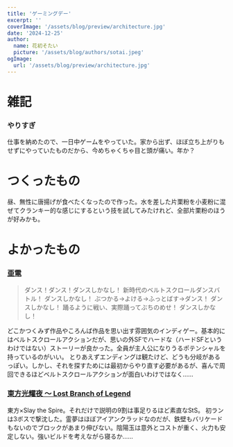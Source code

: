 ```yaml
---
title: 'ゲーミングデー'
excerpt: ''
coverImage: '/assets/blog/preview/architecture.jpg'
date: '2024-12-25'
author:
  name: 花初そたい
  picture: '/assets/blog/authors/sotai.jpeg'
ogImage:
  url: '/assets/blog/preview/architecture.jpg'
---
```

# 雑記
### やりすぎ
仕事を納めたので、一日中ゲームをやっていた。家から出ず、ほぼ立ち上がりもせずにやっていたものだから、今めちゃくちゃ目と頭が痛い。年か？

# つくったもの
昼、無性に唐揚げが食べたくなったので作った。水を差した片栗粉を小麦粉に混ぜてクランキー的な感じにするという技を試してみたけれど、全部片栗粉のほうが好みかも。

# よかったもの
### [亜電](https://store.steampowered.com/app/2152740/_/?l=japanese)
> ダンス！ダンス！ダンスしかなし！ 新時代のベルトスクロールダンスバトル！ ダンスしかなし！ ぶつかる→よける→ふっとばす→ダンス！ ダンスしかなし！ 踊るように戦い、実際踊ってぶちのめせ！ ダンスしかなし！

どこかつくみず作品やころんば作品を思い出す雰囲気のインディゲー。基本的にはベルトスクロールアクションだが、思いの外SFでハードな（ハードSFというわけではない）ストーリーが良かった。全員が主人公になりうるポテンシャルを持っているのがいい。
とりあえずエンディングは観たけど、どうも分岐があるっぽい。しかし、それを探すためには最初からやり直す必要があるが、喜んで周回できるほどベルトスクロールアクションが面白いわけではなく……

### [東方光耀夜 〜 Lost Branch of Legend](https://store.steampowered.com/app/1140150/__Lost_Branch_of_Legend/?l=japanese)
東方×Slay the Spire。それだけで説明の9割は事足りるほど素直なStS。
初ランは3ボスで撃沈した。霊夢はほぼアイアンクラッドなのだが、鉄壁もバリケードもないのでブロックがあまり伸びない。陰陽玉は意外とコストが重く、火力も安定しない。強いビルドを考えながら寝るか……